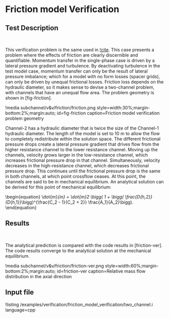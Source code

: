 # Friction model Verification

## Test Description

&nbsp;

This verification problem is the same used in [!cite](CTF-Verification). This case presents a problem where the effects of friction are clearly discernible and quantifiable. Momentum transfer in the single-phase case is driven by a lateral pressure gradient and turbulence. By deactivating turbulence in the test model case, momentum transfer can only be the result of lateral pressure imbalance; which for a model with no form losses (spacer grids), can only be driven by unequal frictional losses. Friction loss depends on the hydraulic diameter, so it makes sense to devise a two-channel problem, with channels that have an unequal flow area. The problem geometry is shown in [fig-friction].

!media subchannel/v&v/friction/friction.png
    style=width:30%;margin-bottom:2%;margin:auto;
    id=fig-friction
    caption=Friction model verification problem geometry

Channel-2 has a hydraulic diameter that is twice the size of the Channel-1 hydraulic diameter. The length of the model is set to 10 m to allow the flow to completely redistribute within the solution space. The different frictional pressure drops create a lateral pressure gradient that drives flow from the higher resistance channel to the lower resistance channel. Moving up the channels, velocity grows larger in the low-resistance channel, which increases frictional pressure drop in that channel. Simultaneously, velocity decreases in the high-resistance channel, which decreases frictional pressure drop. This continues until the frictional pressure drop is the same in both channels, at which point crossflow ceases. At this point, the channels are said to be in mechanical equilibrium. An analytical solution can be derived for this point of mechanical equilibrium:

\begin{equation}
\dot{m}_{in} = \dot{m}_2 \bigg( 1 + \bigg(  \frac{D_{h,2}}{D_{h,1}}\bigg)^{\frac{C_2 - 1}{C_2 + 2}} \frac{A_1}{A_2}\bigg).
\end{equation}

## Results

&nbsp;

The analytical prediction is compared with the code results in [friction-ver]. The code results converge to the analytical solution at the mechanical equilibrium.

!media subchannel/v&v/friction/friction-ver.png
    style=width:60%;margin-bottom:2%;margin:auto;
    id=friction-ver
    caption=Relative mass flow distribution in the axial direction

## Input file

!listing /examples/verification/friction_model_verification/two_channel.i language=cpp